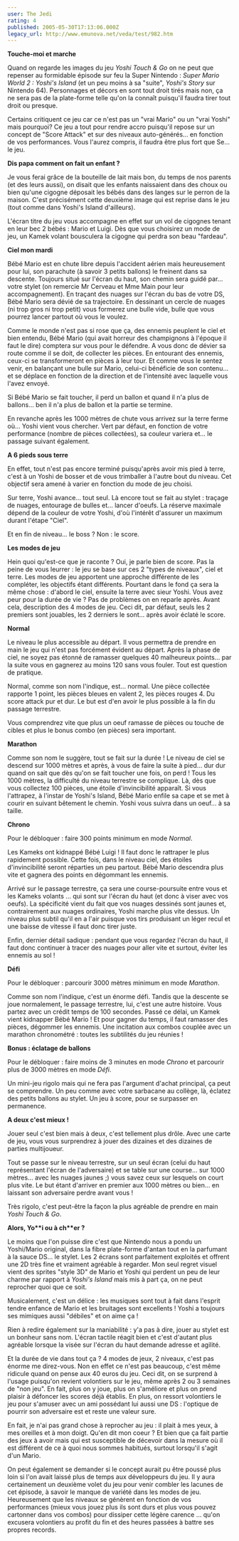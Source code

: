```yaml
---
user: The Jedi
rating: 4
published: 2005-05-30T17:13:06.000Z
legacy_url: http://www.emunova.net/veda/test/982.htm
---
```

**Touche-moi et marche**  

Quand on regarde les images du jeu _Yoshi Touch & Go_ on ne peut que repenser au formidable épisode sur feu la Super Nintendo : _Super Mario World 2 : Yoshi's Island_ (et un peu moins à sa "suite", _Yoshi's Story_ sur Nintendo 64). Personnages et décors en sont tout droit tirés mais non, ça ne sera pas de la plate-forme telle qu'on la connaît puisqu'il faudra tirer tout droit ou presque.  

Certains critiquent ce jeu car ce n'est pas un "vrai Mario" ou un "vrai Yoshi" mais pourquoi? Ce jeu a tout pour rendre accro puisqu'il repose sur un concept de "Score Attack" et sur des niveaux auto-générés... en fonction de vos performances. Vous l'aurez compris, il faudra être plus fort que Se... le jeu.  

  

**Dis papa comment on fait un enfant ?**  

Je vous ferai grâce de la bouteille de lait mais bon, du temps de nos parents (et des leurs aussi), on disait que les enfants naissaient dans des choux ou bien qu'une cigogne déposait les bébés dans des langes sur le perron de la maison. C'est précisément cette deuxième image qui est reprise dans le jeu (tout comme dans Yoshi's Island d'ailleurs).  

L'écran titre du jeu vous accompagne en effet sur un vol de cigognes tenant en leur bec 2 bébés : Mario et Luigi. Dès que vous choisirez un mode de jeu, un Kamek volant bousculera la cigogne qui perdra son beau "fardeau".  

  

  

**Ciel mon mardi**  

Bébé Mario est en chute libre depuis l'accident aérien mais heureusement pour lui, son parachute (à savoir 3 petits ballons) le freinent dans sa descente. Toujours situé sur l'écran du haut, son chemin sera guidé par... votre stylet (on remercie Mr Cerveau et Mme Main pour leur accompagnement). En traçant des nuages sur l'écran du bas de votre DS, Bébé Mario sera dévié de sa trajectoire. En dessinant un cercle de nuages (ni trop gros ni trop petit) vous formerez une bulle vide, bulle que vous pourrez lancer partout où vous le voulez.  

Comme le monde n'est pas si rose que ça, des ennemis peuplent le ciel et bien entendu, Bébé Mario (qui avait horreur des champignons à l'époque il faut le dire) comptera sur vous pour le défendre. A vous donc de dévier sa route comme il se doit, de collecter les pièces. En entourant des ennemis, ceux-ci se transformeront en pièces à leur tour. Et comme vous le sentez venir, en balançant une bulle sur Mario, celui-ci bénéficie de son contenu... et se déplace en fonction de la direction et de l'intensité avec laquelle vous l'avez envoyé.  

Si Bébé Mario se fait toucher, il perd un ballon et quand il n'a plus de ballons... ben il n'a plus de ballon et la partie se termine.  

En revanche après les 1000 mètres de chute vous arrivez sur la terre ferme où... Yoshi vient vous chercher. Vert par défaut, en fonction de votre performance (nombre de pièces collectées), sa couleur variera et... le passage suivant également.  

  

**A 6 pieds sous terre**  

En effet, tout n'est pas encore terminé puisqu'après avoir mis pied à terre, c'est à un Yoshi de bosser et de vous trimballer à l'autre bout du niveau. Cet objectif sera amené à varier en fonction du mode de jeu choisi.  

Sur terre, Yoshi avance... tout seul. Là encore tout se fait au stylet : traçage de nuages, entourage de bulles et... lancer d'oeufs. La réserve maximale dépend de la couleur de votre Yoshi, d'où l'intérêt d'assurer un maximum durant l'étape "Ciel".  

Et en fin de niveau... le boss ? Non : le score.  

  

  

**Les modes de jeu**  

Hein quoi qu'est-ce que je raconte ? Oui, je parle bien de score. Pas la peine de vous leurrer : le jeu se base sur ces 2 "types de niveaux", ciel et terre. Les modes de jeu apportent une approche différente de les compléter, les objectifs étant différents. Pourtant dans le fond ça sera la même chose : d'abord le ciel, ensuite la terre avec sieur Yoshi. Vous avez peur pour la durée de vie ? Pas de problèmes on en reparle après. Avant cela, description des 4 modes de jeu. Ceci dit, par défaut, seuls les 2 premiers sont jouables, les 2 derniers le sont... après avoir éclaté le score.  

  

**Normal**  

Le niveau le plus accessible au départ. Il vous permettra de prendre en main le jeu qui n'est pas forcément évident au départ. Après la phase de ciel, ne soyez pas étonné de ramasser quelques 40 malheureux points... par la suite vous en gagnerez au moins 120 sans vous fouler. Tout est question de pratique.  

Normal, comme son nom l'indique, est... normal. Une pièce collectée rapporte 1 point, les pièces bleues en valent 2, les pièces rouges 4\. Du score attack pur et dur. Le but est d'en avoir le plus possible à la fin du passage terrestre.  

Vous comprendrez vite que plus un oeuf ramasse de pièces ou touche de cibles et plus le bonus combo (en pièces) sera important.  

  

**Marathon**  

Comme son nom le suggère, tout se fait sur la durée ! Le niveau de ciel se descend sur 1000 mètres et après, à vous de faire la suite à pied... dur dur quand on sait que dès qu'on se fait toucher une fois, on perd ! Tous les 1000 mètres, la difficulté du niveau terrestre se complique. Là, dès que vous collectez 100 pièces, une étoile d'invincibilité apparaît. Si vous l'attrapez, à l'instar de Yoshi's Island, Bébé Mario enfile sa cape et se met à courir en suivant bêtement le chemin. Yoshi vous suivra dans un oeuf... à sa taille.  

  

**Chrono**  

Pour le débloquer : faire 300 points minimum en mode _Normal_.  

Les Kameks ont kidnappé Bébé Luigi ! Il faut donc le rattraper le plus rapidement possible. Cette fois, dans le niveau ciel, des étoiles d'invincibilité seront réparties un peu partout. Bébé Mario descendra plus vite et gagnera des points en dégommant les ennemis.  

Arrivé sur le passage terrestre, ça sera une course-poursuite entre vous et les Kameks volants ... qui sont sur l'écran du haut (et donc à viser avec vos oeufs). La spécificité vient du fait que vos nuages dessinés sont jaunes et, contrairement aux nuages ordinaires, Yoshi marche plus vite dessus. Un niveau plus subtil qu'il en a l'air puisque vos tirs produisant un léger recul et une baisse de vitesse il faut donc tirer juste.  

Enfin, dernier détail sadique : pendant que vous regardez l'écran du haut, il faut donc continuer à tracer des nuages pour aller vite et surtout, éviter les ennemis au sol !  

  

**Défi**  

Pour le débloquer : parcourir 3000 mètres minimum en mode _Marathon_.  

Comme son nom l'indique, c'est un énorme défi. Tandis que la descente se joue normalement, le passage terrestre, lui, c'est une autre histoire. Vous partez avec un crédit temps de 100 secondes. Passé ce délai, un Kamek vient kidnapper Bébé Mario ! Et pour gagner du temps, il faut ramasser des pièces, dégommer les ennemis. Une incitation aux combos couplée avec un marathon chronométré : toutes les subtilités du jeu réunies !  

  

**Bonus : éclatage de ballons**  

Pour le débloquer : faire moins de 3 minutes en mode _Chrono_ et parcourir plus de 3000 mètres en mode _Défi_.  

Un mini-jeu rigolo mais qui ne fera pas l'argument d'achat principal, ça peut se comprendre. Un peu comme avec votre sarbacane au collège, là, éclatez des petits ballons au stylet. Un jeu à score, pour se surpasser en permanence.  

  

**A deux c'est mieux !**  

Jouer seul c'est bien mais à deux, c'est tellement plus drôle. Avec une carte de jeu, vous vous surprendrez à jouer des dizaines et des dizaines de parties multijoueur.  

Tout se passe sur le niveau terrestre, sur un seul écran (celui du haut représentant l'écran de l'adversaire) et se table sur une course... sur 1000 mètres... avec les nuages jaunes ;) vous savez ceux sur lesquels on court plus vite. Le but étant d'arriver en premier aux 1000 mètres ou bien... en laissant son adversaire perdre avant vous !  

Très rigolo, c'est peut-être la façon la plus agréable de prendre en main _Yoshi Touch & Go_.  

  

  

**Alors, Yo\*\*i ou à ch\*\*er ?**  

Le moins que l'on puisse dire c'est que Nintendo nous a pondu un Yoshi/Mario original, dans la fibre plate-forme d'antan tout en la parfumant à la sauce DS... le stylet. Les 2 écrans sont parfaitement exploités et offrent une 2D très fine et vraiment agréable à regarder. Mon seul regret visuel vient des sprites "style 3D" de Mario et Yoshi qui perdent un peu de leur charme par rapport à _Yoshi's Island_ mais mis à part ça, on ne peut reprocher quoi que ce soit.  

Musicalement, c'est un délice : les musiques sont tout à fait dans l'esprit tendre enfance de Mario et les bruitages sont excellents ! Yoshi a toujours ses mimiques aussi "débiles" et on aime ça !  

Rien à redire également sur la maniabilité : y'a pas à dire, jouer au stylet est un bonheur sans nom. L'écran tactile réagit bien et c'est d'autant plus agréable lorsque la visée sur l'écran du haut demande adresse et agilité.  

  

Et la durée de vie dans tout ça ? 4 modes de jeux, 2 niveaux, c'est pas énorme me direz-vous. Non en effet ce n'est pas beaucoup, c'est même ridicule quand on pense aux 40 euros du jeu. Ceci dit, on se surprend à l'usage puisqu'on revient volontiers sur le jeu, même après 2 ou 3 semaines de "non jeu". En fait, plus on y joue, plus on s'améliore et plus on prend plaisir à défoncer les scores déjà établis. En plus, on ressort volontiers le jeu pour s'amuser avec un ami possédant lui aussi une DS : l'optique de pourrir son adversaire est et reste une valeur sure.  

  

En fait, je n'ai pas grand chose à reprocher au jeu : il plait à mes yeux, à mes oreilles et à mon doigt. Qu'en dit mon coeur ? Et bien que ça fait partie des jeux à avoir mais qui est susceptible de décevoir dans la mesure où il est différent de ce à quoi nous sommes habitués, surtout lorsqu'il s'agit d'un Mario.  

On peut également se demander si le concept aurait pu être poussé plus loin si l'on avait laissé plus de temps aux développeurs du jeu. Il y aura certainement un deuxième volet du jeu pour venir combler les lacunes de cet épisode, à savoir le manque de variété dans les modes de jeu. Heureusement que les niveaux se génèrent en fonction de vos performances (mieux vous jouez plus ils sont durs et plus vous pouvez cartonner dans vos combos) pour dissiper cette légère carence ... qu'on excusera volontiers au profit du fin et des heures passées à battre ses propres records.
